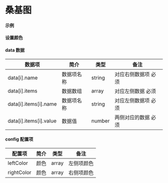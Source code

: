 # 桑基图

#### 示例
<vuep template="#simple"></vuep>

<script v-pre type="text/x-template" id="simple">
<template>
    <e-sankey :data="data" style="width: 600px; height: 800px;"></e-sankey>
</template>

<script>
  export default {
    data () {
      return {
        data: [
          {
              name: '广州',
              items: [
                  { name: '氨氮', value: '15' },
                  { name: 'COD', value: '25' },
                  { name: 'BOD', value: '5' }
              ]
          },
          {
              name: '深圳',
              items: [
                  { name: '氨氮', value: '15' },
                  { name: 'COD', value: '25' },
                  { name: 'BOD', value: '5' }
              ]
          },
          {
              name: '东莞',
              items: [
                  { name: '氨氮', value: '15' },
                  { name: 'COD', value: '25' },
                  { name: 'BOD', value: '5' }
              ]
          },
          {
              name: '佛山',
              items: [
                  { name: '氨氮', value: '15' },
                  { name: 'COD', value: '25' },
                  { name: 'BOD', value: '5' }
              ]
          },
          {
              name: '中山',
              items: [
                  { name: '氨氮', value: '15' },
                  { name: 'COD', value: '25' },
                  { name: 'BOD', value: '5' }
              ]
          },
          {
              name: '清远',
              items: [
                  { name: '氨氮', value: '5' },
                  { name: 'COD', value: '25' },
                  { name: 'BOD', value: '5' }
              ]
          }
      ]
      }
    }
  }
</script>
</script>

#### 设置颜色
<vuep template="#simple_1"></vuep>

<script v-pre type="text/x-template" id="simple_1">
<template>
    <e-sankey 
        :config="{
            leftColor: ['#68cffe', '#49a1fe', '#37b70c'],
            rightColor: ['#fd77da', '#dea700']
        }"
        :data="data" 
        style="width: 600px; height: 800px;"
    ></e-sankey>
</template>

<script>
  export default {
    data () {
      return {
        data: [
          {
              name: '广州',
              items: [
                  { name: '氨氮', value: '15' },
                  { name: 'COD', value: '25' },
                  { name: 'BOD', value: '5' }
              ]
          },
          {
              name: '深圳',
              items: [
                  { name: '氨氮', value: '15' },
                  { name: 'COD', value: '25' },
                  { name: 'BOD', value: '5' }
              ]
          },
          {
              name: '东莞',
              items: [
                  { name: '氨氮', value: '15' },
                  { name: 'COD', value: '25' },
                  { name: 'BOD', value: '5' }
              ]
          },
          {
              name: '佛山',
              items: [
                  { name: '氨氮', value: '15' },
                  { name: 'COD', value: '25' },
                  { name: 'BOD', value: '5' }
              ]
          },
          {
              name: '中山',
              items: [
                  { name: '氨氮', value: '15' },
                  { name: 'COD', value: '25' },
                  { name: 'BOD', value: '5' }
              ]
          },
          {
              name: '清远',
              items: [
                  { name: '氨氮', value: '5' },
                  { name: 'COD', value: '25' },
                  { name: 'BOD', value: '5' }
              ]
          }
      ]
      }
    }
  }
</script>
</script>

#### data 数据

| 数据项 | 简介 | 类型 | 备注 |
| --- | --- | --- | --- |
| data[i].name | 数据项名称 | string | 对应右侧数据项 必须 |
| data[i].items | 数据数组 | array | 对应左侧数据 必须 |
| data[i].items[i].name | 数据项名称 | string | 对应左侧数据项 必须 |
| data[i].items[i].value | 数据值 | number | 两侧对应的数据 必须 |

#### config 配置项
    
| 配置项 | 简介 | 类型 | 备注 |
| --- | --- | --- | --- |
| leftColor | 颜色 | array | 左侧项颜色 |
| rightColor | 颜色 | array | 右侧项颜色 |
